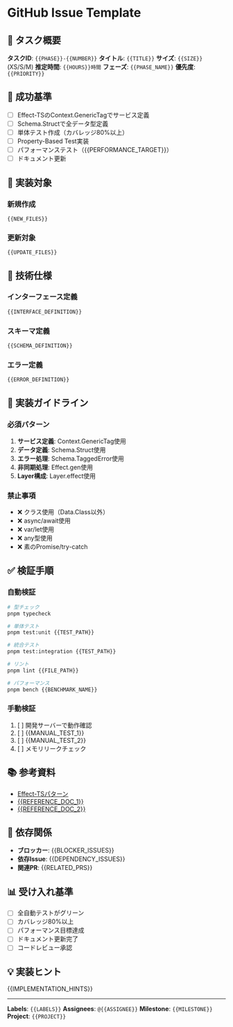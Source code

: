 # GitHub Issue Template

## 📌 タスク概要
**タスクID**: `{{PHASE}}-{{NUMBER}}`
**タイトル**: `{{TITLE}}`
**サイズ**: `{{SIZE}}` (XS/S/M)
**推定時間**: `{{HOURS}}時間`
**フェーズ**: `{{PHASE_NAME}}`
**優先度**: `{{PRIORITY}}`

## 🎯 成功基準
- [ ] Effect-TSのContext.GenericTagでサービス定義
- [ ] Schema.Structで全データ型定義
- [ ] 単体テスト作成（カバレッジ80%以上）
- [ ] Property-Based Test実装
- [ ] パフォーマンステスト（{{PERFORMANCE_TARGET}}）
- [ ] ドキュメント更新

## 📁 実装対象

### 新規作成
```
{{NEW_FILES}}
```

### 更新対象
```
{{UPDATE_FILES}}
```

## 🔧 技術仕様

### インターフェース定義
```typescript
{{INTERFACE_DEFINITION}}
```

### スキーマ定義
```typescript
{{SCHEMA_DEFINITION}}
```

### エラー定義
```typescript
{{ERROR_DEFINITION}}
```

## 📝 実装ガイドライン

### 必須パターン
1. **サービス定義**: Context.GenericTag使用
2. **データ定義**: Schema.Struct使用
3. **エラー処理**: Schema.TaggedError使用
4. **非同期処理**: Effect.gen使用
5. **Layer構成**: Layer.effect使用

### 禁止事項
- ❌ クラス使用（Data.Class以外）
- ❌ async/await使用
- ❌ var/let使用
- ❌ any型使用
- ❌ 素のPromise/try-catch

## ✅ 検証手順

### 自動検証
```bash
# 型チェック
pnpm typecheck

# 単体テスト
pnpm test:unit {{TEST_PATH}}

# 統合テスト
pnpm test:integration {{TEST_PATH}}

# リント
pnpm lint {{FILE_PATH}}

# パフォーマンス
pnpm bench {{BENCHMARK_NAME}}
```

### 手動検証
1. [ ] 開発サーバーで動作確認
2. [ ] {{MANUAL_TEST_1}}
3. [ ] {{MANUAL_TEST_2}}
4. [ ] メモリリークチェック

## 📚 参考資料
- [Effect-TSパターン](../docs/tutorials/effect-ts-fundamentals/)
- [{{REFERENCE_DOC_1}}](../docs/{{REFERENCE_PATH_1}})
- [{{REFERENCE_DOC_2}}](../docs/{{REFERENCE_PATH_2}})

## 🔗 依存関係
- **ブロッカー**: {{BLOCKER_ISSUES}}
- **依存Issue**: {{DEPENDENCY_ISSUES}}
- **関連PR**: {{RELATED_PRS}}

## 📊 受け入れ基準
- [ ] 全自動テストがグリーン
- [ ] カバレッジ80%以上
- [ ] パフォーマンス目標達成
- [ ] ドキュメント更新完了
- [ ] コードレビュー承認

## 💡 実装ヒント
{{IMPLEMENTATION_HINTS}}

---
**Labels**: `{{LABELS}}`
**Assignees**: `@{{ASSIGNEE}}`
**Milestone**: `{{MILESTONE}}`
**Project**: `{{PROJECT}}`